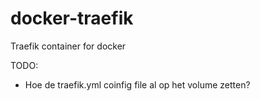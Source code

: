 # docker-traefik
Traefik container for docker

TODO:
  - Hoe de traefik.yml coinfig file al op het volume zetten?
